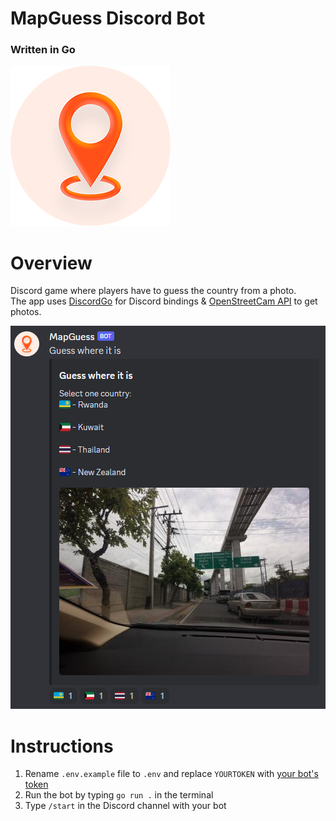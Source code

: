 <h1>MapGuess Discord Bot</h1>
<h3>Written in Go</h3>
<p><img src="icon.png"></p>


# Overview
Discord game where players have to guess the country from a photo.\
The app uses [DiscordGo](https://github.com/bwmarrin/discordgo) for Discord bindings & [OpenStreetCam API](http://doc.kartaview.org) to get photos.

![discord dialog photo](preview.png)

# Instructions
1) Rename ``.env.example`` file to ``.env`` and replace ``YOURTOKEN`` with [your bot's token](https://discord.com/developers/applications/)
2) Run the bot by typing ``go run .`` in the terminal
3) Type ``/start`` in the Discord channel with your bot 
